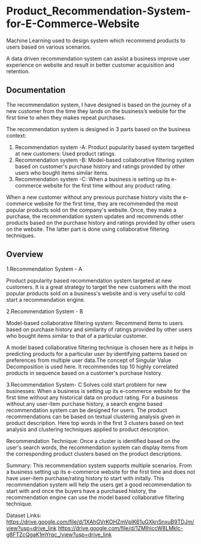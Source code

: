 # Product_Recommendation-System-for-E-Commerce-Website
Machine Learning used to design system which recommend products to users based on various scenarios.

A data driven recommendation system can assist a business improve user  experience on website and result in better customer acquisition and retention.


## Documentation

The recommendation system, I have designed is based on the journey of a new customer from the time they lands on the business’s website for the first time to when they makes repeat purchases.

The recommendation system is designed in 3 parts based on the business context:
1. Recommendation system -A: Product pupularity based system targetted at new customers: Used product ratings.
2. Recommendation system -B: Model-based collaborative filtering system based on customer's purchase history and ratings provided by other users who bought items similar items.
3. Recommendation system -C: When a business is setting up its e-commerce website for the first time without any product rating.

 
When a new customer without any previous purchase history visits the e-commerce website for the first time, they are recommended the most popular products sold on the company's website. Once, they make a purchase, the recommendation system updates and recommends other products based on the purchase history and ratings provided by other users on the website. The latter part is done using collaborative filtering techniques.

 ## Overview
1.Recommendation System - A

Product popularity based recommendation system targeted at new customers.
It is a great strategy to target the new customers with the most popular products sold on a business's website and is very useful to cold start a recommendation engine.

2.Recommendation System - B

Model-based collaborative filtering system:
Recommend items to users based on purchase history and similarity of ratings provided by other users who bought items similar to that of a particular customer.

A model based collaborative filtering technique is chosen here as it helps in predicting products for a particular user by identifying patterns based on preferences from multiple user data.The concept of Singular Value Decomposition is used here.
It recommendes top 10 highly correlated products in sequence based on a customer's purchase history.

3.Recommendation System- C 
Solves cold start problem for new businesses: When a business is setting up its e-commerce website for the first time without any historical data on product rating.
For a business without any user-item purchase history, a search engine based recommendation system can be designed for users. The product recommendations can be based on textual clustering analysis given in product description.
Here top words in the first 3 clusters based on text analysis and clustering techniques applied to product description.

Recommendation Technique:
Once a cluster is identified based on the user's search words, the recommendation system can display items from the corresponding product clusters based on the product descriptions.

Summary:
This recommendation system supports  multiple scenarios. From a business setting up its e-commerce website for the first time and does not have user-item purchase/rating history to start with initally. This recommendation system will help the users get a good recommendation to start with and once the buyers have a purchased history, the recommendation engine can use the model based collaborative filtering technique.


Dataset Links:
https://drive.google.com/file/d/1XAhGVrKOHZmVplK61uGXknSnxuB9TDJm/view?usp=drive_link
https://drive.google.com/file/d/1ZMIhlccW8LMklc-g8FTZcQgaK1mYrqc_/view?usp=drive_link
